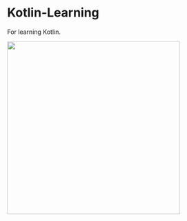 # Kotlin-Learning
For learning Kotlin.

<img src="https://cdn.discordapp.com/emojis/902175913171648552.gif?size=96&quality=lossless" height="400">